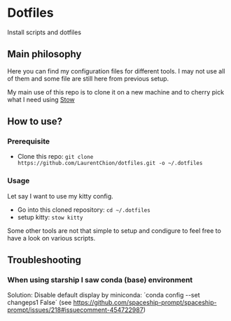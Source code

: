 # Dotfiles
Install scripts and dotfiles

## Main philosophy

Here you can find my configuration files for different tools.
I may not use all of them and some file are still here from previous setup.

My main use of this repo is to clone it on a new machine and to cherry pick what I need using [Stow](https://www.gnu.org/software/stow/)

## How to use?

### Prerequisite
- Clone this repo: `git clone https://github.com/LaurentChion/dotfiles.git -o ~/.dotfiles`

### Usage

Let say I want to use my kitty config.
- Go into this cloned repository: `cd ~/.dotfiles`
- setup kitty: `stow kitty`

Some other tools are not that simple to setup and condigure to feel free to have a look on various scripts.

## Troubleshooting

### When using starship I saw conda (base) environment
Solution: Disable default display by miniconda: ´conda config --set changeps1 False´ (see https://github.com/spaceship-prompt/spaceship-prompt/issues/218#issuecomment-454722987)
